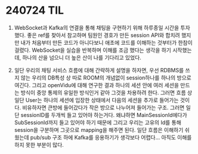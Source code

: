 # 240724 TIL

1. WebSocket과 Kafka의 연결을 통해 채팅을 구현하기 위해 하루종일 시간을 투자했다.
좋은 ref를 찾아서 참고하며 팀원인 경호가 만든 session API와 합치려 했지만 내가 처음부터 만든 코드가 아니다보니 애초에 코드를 이해하는 것부터가 한참이 걸렸다. WebSocket을 실습을 반복하며 이해를 조금 했다는 생각을 하기 시작했는데, 하나의 산을 넘으니 더 높은 산이 나를 기다리고 있었다. 

2. 일단 우리의 채팅 서비스 흐름에 대해 간략하게 설명을 하자면, 우선 RDBMS를 쓰지 않는 우리의 DB특성 상 따로 ROOM의 개념없이 session하나를 하나의 방으로 여긴다. 그리고 openVidu에 대해 연구한 결과 하나의 세션 안에 여러 세션을 만드는 방식이 중앙 통제의 유일한 방식인거 같아 그것을 차용하려 한다. 그러면 흐름 상 일단 User는 하나의 세션에 입장한 상태에서 다음의 세션을 추가로 들어가는 것이다. 비유하자면 큰방에 들어갔다가 작은 방으로 나누어져 들어가는 구조. 그러면 일단 sessionID를 두개씩 들고 있어야 하는거다. 왜냐하면 MainSessionId에다가 SubSessionId까지 들고 있어야 하기 때문에 그리고 우리는 고유의 Id를 통해 session을 구분하며 그곳으로 mapping을 해주면 된다. 일단 흐름은 이해하기 쉬웠는데 pub/sub 구조 하에 Kafka를 응용하기가 생각보다 어렵다... 아직도 이해를 하지 못한 부분이 많다.